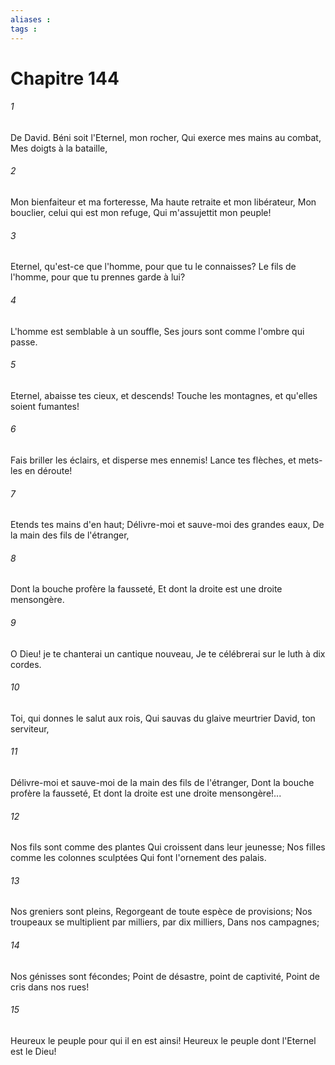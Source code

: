 ```yaml
---
aliases : 
tags : 
---
```


# Chapitre 144

###### 1
De David. Béni soit l'Eternel, mon rocher, Qui exerce mes mains au combat, Mes doigts à la bataille,
###### 2
Mon bienfaiteur et ma forteresse, Ma haute retraite et mon libérateur, Mon bouclier, celui qui est mon refuge, Qui m'assujettit mon peuple!
###### 3
Eternel, qu'est-ce que l'homme, pour que tu le connaisses? Le fils de l'homme, pour que tu prennes garde à lui?
###### 4
L'homme est semblable à un souffle, Ses jours sont comme l'ombre qui passe.
###### 5
Eternel, abaisse tes cieux, et descends! Touche les montagnes, et qu'elles soient fumantes!
###### 6
Fais briller les éclairs, et disperse mes ennemis! Lance tes flèches, et mets-les en déroute!
###### 7
Etends tes mains d'en haut; Délivre-moi et sauve-moi des grandes eaux, De la main des fils de l'étranger,
###### 8
Dont la bouche profère la fausseté, Et dont la droite est une droite mensongère.
###### 9
O Dieu! je te chanterai un cantique nouveau, Je te célébrerai sur le luth à dix cordes.
###### 10
Toi, qui donnes le salut aux rois, Qui sauvas du glaive meurtrier David, ton serviteur,
###### 11
Délivre-moi et sauve-moi de la main des fils de l'étranger, Dont la bouche profère la fausseté, Et dont la droite est une droite mensongère!...
###### 12
Nos fils sont comme des plantes Qui croissent dans leur jeunesse; Nos filles comme les colonnes sculptées Qui font l'ornement des palais.
###### 13
Nos greniers sont pleins, Regorgeant de toute espèce de provisions; Nos troupeaux se multiplient par milliers, par dix milliers, Dans nos campagnes;
###### 14
Nos génisses sont fécondes; Point de désastre, point de captivité, Point de cris dans nos rues!
###### 15
Heureux le peuple pour qui il en est ainsi! Heureux le peuple dont l'Eternel est le Dieu!
